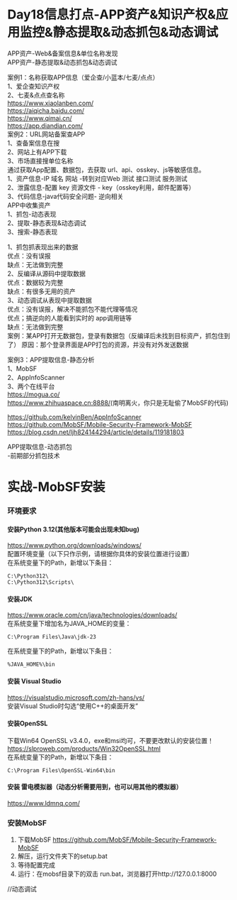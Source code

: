 Day18信息打点-APP资产&知识产权&应用监控&静态提取&动态抓包&动态调试
=
APP资产-Web&备案信息&单位名称发现  
APP资产-静态提取&动态抓包&动态调试  

案例1：名称获取APP信息（爱企查/小蓝本/七麦/点点）  
1、爱企查知识产权  
2、七麦&点点查名称  
https://www.xiaolanben.com/   
https://aiqicha.baidu.com/   
https://www.qimai.cn/   
https://app.diandian.com/   
案例2：URL网站备案查APP  
1、查备案信息在搜  
2、网站上有APP下载  
3、市场直接搜单位名称  
通过获取App配置、数据包，去获取 url、api、osskey、js等敏感信息。  
1、资产信息-IP 域名 网站 -转到对应Web 测试 接口测试 服务测试  
2、泄露信息-配置 key 资源文件 - key（osskey利用，邮件配置等）  
3、代码信息-java代码安全问题- 逆向相关  
APP中收集资产  
1、抓包-动态表现  
2、提取-静态表现&动态调试  
3、搜索-静态表现  

1、抓包抓表现出来的数据  
优点：没有误报   
缺点：无法做到完整   
2、反编译从源码中提取数据    
优点：数据较为完整   
缺点：有很多无用的资产    
3、动态调试从表现中提取数据  
优点：没有误报，解决不能抓包不能代理等情况   
优点；搞逆向的人能看到实时的 app调用链等  
缺点：无法做到完整   
案例：某APP打开无数据包，登录有数据包（反编译后未找到目标资产，抓包住到了）
原因：那个登录界面是APP打包的资源，并没有对外发送数据  

案例3：APP提取信息-静态分析  
1、MobSF  
2、AppInfoScanner  
3、两个在线平台  
https://mogua.co/  
<https://www.zhihuaspace.cn:8888/>(南明离火，你只是无耻偷了MobSF的代码)


https://github.com/kelvinBen/AppInfoScanner  
https://github.com/MobSF/Mobile-Security-Framework-MobSF  
https://blog.csdn.net/ljh824144294/article/details/119181803  

APP提取信息-动态抓包  
-前期部分抓包技术  

实战-MobSF安装 
=  
### 环境要求  
#### 安装Python 3.12(其他版本可能会出现未知bug)
https://www.python.org/downloads/windows/    
配置环境变量（以下只作示例，请根据你具体的安装位置进行设置）  
在系统变量下的Path，新增以下条目：
```
C:\Python312\
C:\Python312\Scripts\
```
#### 安装JDK
https://www.oracle.com/cn/java/technologies/downloads/  
在系统变量下增加名为JAVA_HOME的变量：
```
C:\Program Files\Java\jdk-23
```
在系统变量下的Path，新增以下条目：
```
%JAVA_HOME%\bin
```
#### 安装 Visual Studio
https://visualstudio.microsoft.com/zh-hans/vs/  
安装Visual Studio时勾选“使用C++的桌面开发”

#### 安装OpenSSL
下载Win64 OpenSSL v3.4.0，exe和msi均可，不要更改默认的安装位置！  
https://slproweb.com/products/Win32OpenSSL.html  
在系统变量下的Path，新增以下条目：
```
C:\Program Files\OpenSSL-Win64\bin  
```

#### 安装 雷电模拟器（动态分析需要用到，也可以用其他的模拟器）
<https://www.ldmnq.com/>  

### 安装MobSF  
1.	下载MobSF https://github.com/MobSF/Mobile-Security-Framework-MobSF  
2.	解压，运行文件夹下的setup.bat  
3.	等待配置完成  
4.	运行：在mobsf目录下的双击 run.bat，浏览器打开http://127.0.0.1:8000  

//动态调试